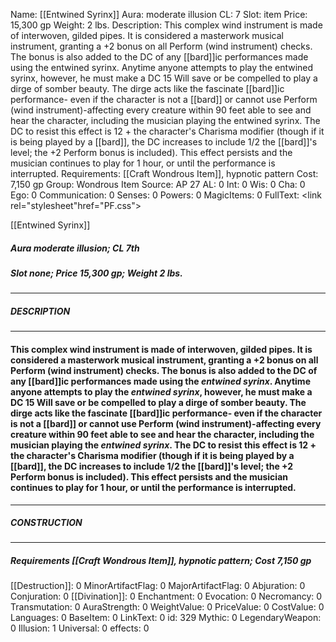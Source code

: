 Name: [[Entwined Syrinx]]
Aura: moderate illusion
CL: 7
Slot: item
Price: 15,300 gp
Weight: 2 lbs.
Description: This complex wind instrument is made of interwoven, gilded pipes. It is considered a masterwork musical instrument, granting a +2 bonus on all Perform (wind instrument) checks. The bonus is also added to the DC of any [[bard]]ic performances made using the entwined syrinx. Anytime anyone attempts to play the entwined syrinx, however, he must make a DC 15 Will save or be compelled to play a dirge of somber beauty. The dirge acts like the fascinate [[bard]]ic performance- even if the character is not a [[bard]] or cannot use Perform (wind instrument)-affecting every creature within 90 feet able to see and hear the character, including the musician playing the entwined syrinx. The DC to resist this effect is 12 + the character's Charisma modifier (though if it is being played by a [[bard]], the DC increases to include 1/2 the [[bard]]'s level; the +2 Perform bonus is included). This effect persists and the musician continues to play for 1 hour, or until the performance is interrupted.
Requirements: [[Craft Wondrous Item]], hypnotic pattern
Cost: 7,150 gp
Group: Wondrous Item
Source: AP 27
AL: 0
Int: 0
Wis: 0
Cha: 0
Ego: 0
Communication: 0
Senses: 0
Powers: 0
MagicItems: 0
FullText: <link rel="stylesheet"href="PF.css"><div class="heading"><p class="alignleft">[[Entwined Syrinx]]</p><div style="clear: both;"></div></div><div><h5><b>Aura </b>moderate illusion; <b>CL </b>7th</h5><h5><b>Slot </b>none; <b>Price </b>15,300 gp; <b>Weight </b>2 lbs.</h5></div><hr/><div><h5><b>DESCRIPTION</b></h5></div><hr/><div><h4><p>This complex wind instrument is made of interwoven, gilded pipes. It is considered a masterwork musical instrument, granting a +2 bonus on all Perform (wind instrument) checks. The bonus is also added to the DC of any [[bard]]ic performances made using the <i>entwined syrinx</i>. Anytime anyone attempts to play the <i>entwined syrinx</i>, however, he must make a DC 15 Will save or be compelled to play a dirge of somber beauty. The dirge acts like the fascinate [[bard]]ic performance- even if the character is not a [[bard]] or cannot use Perform (wind instrument)-affecting every creature within 90 feet able to see and hear the character, including the musician playing the <i>entwined syrinx</i>. The DC to resist this effect is 12 + the character's Charisma modifier (though if it is being played by a [[bard]], the DC increases to include 1/2 the [[bard]]'s level; the +2 Perform bonus is included). This effect persists and the musician continues to play for 1 hour, or until the performance is interrupted.</p></h4></div><hr/><div><h5><b>CONSTRUCTION</b></h5></div><hr/><div><h5><b>Requirements </b>[[Craft Wondrous Item]], <i>hypnotic pattern</i>; <b>Cost </b>7,150 gp</h5></div>
[[Destruction]]: 0
MinorArtifactFlag: 0
MajorArtifactFlag: 0
Abjuration: 0
Conjuration: 0
[[Divination]]: 0
Enchantment: 0
Evocation: 0
Necromancy: 0
Transmutation: 0
AuraStrength: 0
WeightValue: 0
PriceValue: 0
CostValue: 0
Languages: 0
BaseItem: 0
LinkText: 0
id: 329
Mythic: 0
LegendaryWeapon: 0
Illusion: 1
Universal: 0
effects: 0
